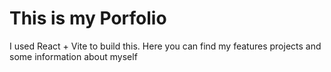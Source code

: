 <h1>This is my Porfolio</h1>

I used React + Vite to build this. Here you can find my features projects and some information about myself 
